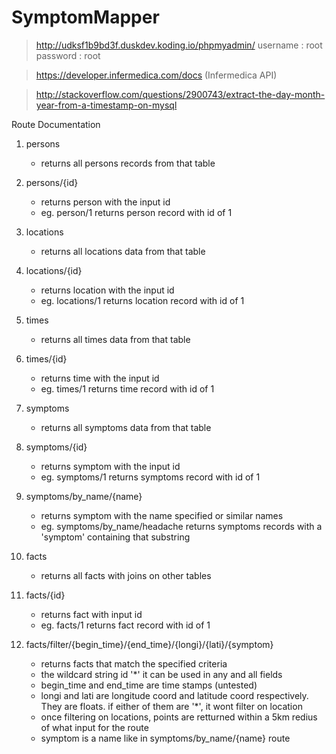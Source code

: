 # SymptomMapper


>http://udksf1b9bd3f.duskdev.koding.io/phpmyadmin/
username : root
password : root

>https://developer.infermedica.com/docs (Infermedica API)

>http://stackoverflow.com/questions/2900743/extract-the-day-month-year-from-a-timestamp-on-mysql


Route Documentation

1) persons
    - returns all persons records from that table
    
2) persons/{id}
    - returns person with the input id
    - eg. person/1 returns person record with id of 1
    
3) locations
    - returns all locations data from that table   
    
4) locations/{id}
    - returns location with the input id
    - eg. locations/1 returns location record with id of 1    
    
5) times
    - returns all times data from that table
    
6) times/{id}
    - returns time with the input id
    - eg. times/1 returns time record with id of 1    
    
7) symptoms    
    - returns all symptoms data from that table
    
8) symptoms/{id}
    - returns symptom with the input id
    - eg. symptoms/1 returns symptoms record with id of 1   
    
8) symptoms/by_name/{name}
    - returns symptom with the name specified or similar names
    - eg. symptoms/by_name/headache returns symptoms records with a 'symptom' containing that substring
    
9) facts
    - returns all facts with joins on other tables
    
10) facts/{id}
    - returns fact with input id
    - eg. facts/1 returns fact record with id of 1 
    
11) facts/filter/{begin_time}/{end_time}/{longi}/{lati}/{symptom}
    - returns facts that match the specified criteria
    - the wildcard string id '*' it can be used in any and all fields
    - begin_time and end_time are time stamps (untested)
    - longi and lati are longitude coord and latitude coord respectively. They are floats. if either of them are '*', it wont filter on location
    - once filtering on locations, points are retturned within a 5km redius of what input for the route
    - symptom is a name like in symptoms/by_name/{name} route
